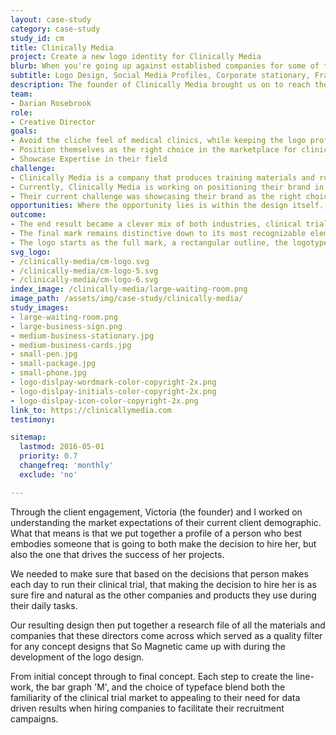 ```yaml
---
layout: case-study
category: case-study
study_id: cm
title: Clinically Media
project: Create a new logo identity for Clinically Media
blurb: When you're going up against established companies for some of the biggest clients with really high stakes, you need to be confident and relevant, yet you need to stand out enough to get noticed. We wanted to focus on showcasing Clinically Media’s brand as the right choice to Medical directors or VPs of clinical operations. Their services provide a very thought out and data focused approach to clinical trial recruiting campaigns for smaller biotech's and startups who are making a difference in the world.
subtitle: Logo Design, Social Media Profiles, Corporate stationary, Framework and Wayfinding
description: The founder of Clinically Media brought us on to reach their goal of repositioning themselves as the right choice within their market.
team:
- Darian Rosebrook
role:
- Creative Director
goals:
- Avoid the cliche feel of medical clinics, while keeping the logo professional and within reach of the industry
- Position themselves as the right choice in the marketplace for clinical research trials
- Showcase Expertise in their field
challenge:
- Clinically Media is a company that produces training materials and run recruitment campaigns for clinical research trials.
- Currently, Clinically Media is working on positioning their brand in order to be running alongside their competition rather than behind it.
- Their current challenge was showcasing their brand as the right choice to Medical directors or VPs of clinical operations who deal with federal regulations, vast marketplace competition, and medical related information and products most of the day.
opportunities: Where the opportunity lies is within the design itself. We need something that both blended in, but drew enough attention from the mainstream design aesthetic that fills most of the intended market's intake of information. We sought out to fulfill that need for something different, but within the space.
outcome:
- The end result became a clever mix of both industries, clinical trials and marketing with small hidden elements tying the initals back into the icons. This design has been vetted up against those of the industry leaders and allows the logo to remain a prominent choice within the industry, along with tying their expertise within the familiar ecosystem of rivaling brands.
- The final mark remains distinctive down to its most recognizable elements. With consideration to various mediums that the logo design will be applied to, as the display size reduces in size, the detail of the logo reduces until the most distinctive parts remain.
- The logo starts as the full mark, a rectangular outline, the logotype 'Clinically Media', and the bar graph remain as the full lockup. The secondary mark of the outine, the initial 'C' and the bar graph, all down to the outer line and bar graph which doubles as the initials 'C' and 'M'.
svg_logo:
- /clinically-media/cm-logo.svg
- /clinically-media/cm-logo-5.svg
- /clinically-media/cm-logo-6.svg
index_image: /clinically-media/large-waiting-room.png
image_path: /assets/img/case-study/clinically-media/
study_images:
- large-waiting-room.png
- large-business-sign.png
- medium-business-stationary.jpg
- medium-business-cards.jpg
- small-pen.jpg
- small-package.jpg
- small-phone.jpg
- logo-dislpay-wordmark-color-copyright-2x.png
- logo-dislpay-initials-color-copyright-2x.png
- logo-dislpay-icon-color-copyright-2x.png
link_to: https://clinicallymedia.com
testimony:

sitemap:
  lastmod: 2016-05-01
  priority: 0.7
  changefreq: 'monthly'
  exclude: 'no'

---
```

Through the client engagement, Victoria (the founder) and I worked on understanding the market expectations of their current client demographic. What that means is that we put together a profile of a person who best embodies someone that is going to both make the decision to hire her, but also the one that drives the success of her projects.

We needed to make sure that based on the decisions that person makes each day to run their clinical trial, that making the decision to hire her is as sure fire and natural as the other companies and products they use during their daily tasks.

Our resulting design then put together a research file of all the materials and companies that these directors come across which served as a quality filter for any concept designs that So Magnetic came up with during the development of the logo design.

From initial concept through to final concept. Each step to create the line-work, the bar graph 'M', and  the choice of typeface blend both the familiarity of the clinical trial market to appealing to their need for data driven results when hiring companies to facilitate their recruitment campaigns.
